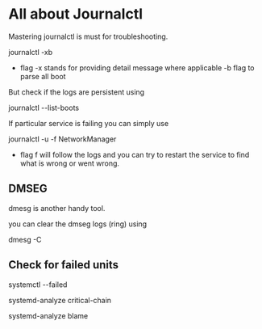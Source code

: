 # All about Journalctl

Mastering journalctl is must for troubleshooting.

journalctl -xb

- flag -x stands for providing detail message where applicable
-b flag to parse all boot

But check if the logs are persistent using

journalctl --list-boots

If particular service is failing you can simply use

journalctl -u -f NetworkManager 

- flag f will follow the logs and you can try to restart the service
  to find what is wrong or went wrong.

## DMSEG

dmesg is another handy tool.

you can clear the dmseg logs (ring) using

dmesg -C

## Check for failed units

systemctl --failed

systemd-analyze critical-chain

systemd-analyze blame